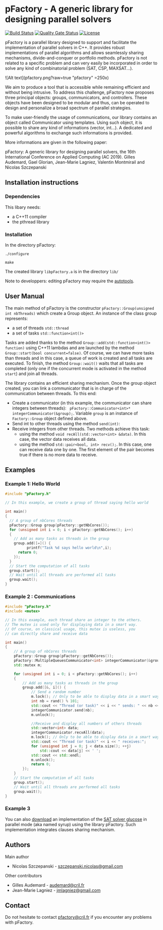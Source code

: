 # pFactory - A generic library for designing parallel solvers

[![Build Status](https://api.travis-ci.org/crillab/pfactory.svg?branch=master)](https://travis-ci.org/crillab/pfactory)
[![Quality Gate Status](https://sonarcloud.io/api/project_badges/measure?project=crillab_pFactory&metric=alert_status)](https://sonarcloud.io/dashboard?id=crillab_pFactory)
[![License](https://img.shields.io/badge/license-GPL--3.0-orange)](https://github.com/crillab/pfactory/blob/master/LICENSE)

pFactory is a parallel library designed to support and facilitate the implementation of parallel solvers in C++. It provides robust implementations of
parallel algorithms and allows seamlessly sharing mechanisms, divide-and-conquer or portfolio methods.
pFactory is not related to a specific problem and can very easily be incorporated in order to solve any kind of combinatorial problem (SAT, CSP, MAXSAT...).

![Alt text](pfactory.png?raw=true "pfactory" =250x)


We aim to produce a tool that is accessible while remaining efficient and without being intrusive. To address this challenge, pFactory
now proposes three principal objects: groups, communicators, and controllers. These objects have been
designed to be modular and thus, can be operated to design and personalize a broad spectrum of parallel
strategies.


To make user-friendly the usage of communications, our library contains an object called Communicator<T> using templates.
Using such object, it is possible to share any kind of informations (vector, int...). A dedicated and powerful algorithms
to exchange such informations is provided. 

More informations are given in the following paper:

pFactory: A generic library for designing parallel solvers, the 16th International Conference on Applied Computing (AC 2019).
Gilles Audemard, Gael Glorian, Jean-Marie Lagniez, Valentin Montmirail and Nicolas Szczepanski


## Installation instructions

### Dependencies
This libary needs:
 - a C++11 compiler
 - the pthread library

### Installation 
 

In the directory pFactory:
```console
./configure
```

```console
make
```

The created library ```libpFactory.a``` is in the directory ```lib/```

Note to developpers: editing pFactory may require the [autotools](https://www.gnu.org/software/automake/manual/html_node/Autotools-Introduction.html).

## User Manual

The main method of pFactory is the constructor ```pFactory::Group(unsigned int nbThreads)``` which create a Group object. 
An instance of the class group represents:
  - a set of threads ```std::thread```
  - a set of tasks ```std::function<int()>```

Tasks are added thanks to the method ```Group::add(std::function<int()> function)``` 
using C++11 lambdas and are launched by the method ```Group::start(bool concurrent=false)```. 
Of course, we can have more tasks than threads and in this case, a queue of work is 
created and all tasks are executed. To finish, the method ```Group::wait()```  waits 
that all tasks are completed (only one if the concurrent mode is activated in the method ```start```) 
and join all threads. 

The library contains an efficient sharing mechanism.
Once the group object created, you can link a communicator that is in charge of the communication 
between threads. To this end: 
- Create a communicator (in this example, the communicator can share integers between threads): 
``` pFactory::Communicator<int>* integerCommunicator(&group);```. 
    Variable ```group``` is an  instance of ```Factory::Group``` object defined above. 
- Send int to other threads using the method ```send(int)```:
-   Receive integers from other threads. Two methods achieve this task:
    - using the method ```void recAll(std::vector<int> &data)```. 
    In this case, the vector data receives all data.
    - using the method ```std::pair<bool, int> recv();```. In this case, one can receive
    data one by one. The first element of the pair becomes true if there is 
    no more data to receive. 




## Examples

### Example 1: Hello World

```cpp
#include "pFactory.h"

// In this example, we create a group of thread saying hello world

int main()
{
  // A group of nbCores threads
  pFactory::Group group(pFactory::getNbCores());
  for (unsigned int i = 0; i < pFactory::getNbCores(); i++)
  {
    // Add as many tasks as threads in the group
    group.add([=]() {
	      printf("Task %d says hello world\n",i);
      return 0;
    });
  }
  // Start the computation of all tasks
  group.start();
  // Wait until all threads are performed all tasks
  group.wait();
}
```


### Example 2 : Communications

```cpp
#include "pFactory.h"
#include <mutex>

// In this example, each thread share an integer to the others.
// The mutex is used only for displaying data in a smart way.
// Of course, on classical usage, this mutex is useless, you
// can directly share and receive data

int main()
{
    // A group of nbCores threads
    pFactory::Group group(pFactory::getNbCores());
    pFactory::MultipleQueuesCommunicator<int> integerCommunicator(&group);
    std::mutex m;

    for (unsigned int i = 0; i < pFactory::getNbCores(); i++)
    {
        // Add as many tasks as threads in the group
        group.add([&, i]() {
            // Send a random number
            m.lock(); // Only to be able to display data in a smart way
            int nb = rand() % 101;
            std::cout << "Thread (or task)" << i << " sends: " << nb << std::endl;
            integerCommunicator.send(nb);
            m.unlock();

            //Receive and display all numbers of others threads
            std::vector<int> data;
            integerCommunicator.recvAll(data);
            m.lock(); // Only to be able to display data in a smart way
            std::cout << "Thread (or task)" << i << " receives:";
            for (unsigned int j = 0; j < data.size(); ++j)
                std::cout << data[j] << ' ';
            std::cout << std::endl;
            m.unlock();
            return 0;
        });
    }
    // Start the computation of all tasks
    group.start();
    // Wait until all threads are performed all tasks
    group.wait();
}
```

### Example 3

You can also [download](http://www.cril.univ-artois.fr/~audemard/pfactory-glucose.tgz) an implementation of the [SAT solver glucose](https://www.labri.fr/perso/lsimon/glucose/) in parallel mode (aka named syrup)
using the library pFactory. Such implementation integrates clauses sharing mechanism.


## Authors

Main author
 - Nicolas Szczepanski - szczepanski.nicolas@gmail.com


Other contributors
 - Gilles Audemard - audemard@cril.fr
 - Jean-Marie Lagniez - jmlagniez@gmail.com



## Contact
Do not hesitate to contact pfactory@cril.fr if you encounter any problems with pFactory.
